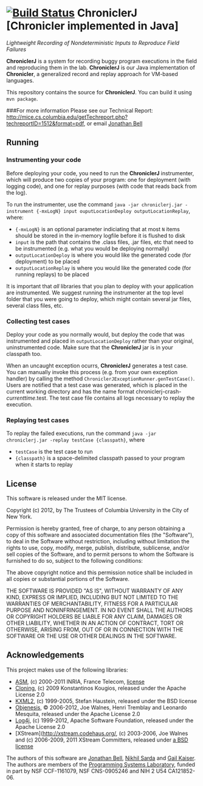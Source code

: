 [![Build Status](https://travis-ci.org/Programming-Systems-Lab/chroniclerj.svg?branch=master)](https://travis-ci.org/Programming-Systems-Lab/chroniclerj)
ChroniclerJ [Chronicler implemented in Java]
=======

*Lightweight Recording of Nondeterministic Inputs to Reproduce Field Failures*

**ChroniclerJ** is a system for recording buggy program executions in the field and reproducing them in the lab. **ChroniclerJ** is our Java implementation of **Chronicler**, a generalized record and replay approach for VM-based languages.

This repository contains the source for **ChroniclerJ**. You can build it using `mvn package`.

###For more information
Please see our Technical Report:
<http://mice.cs.columbia.edu/getTechreport.php?techreportID=1512&format=pdf>, or email [Jonathan Bell](mailto:jbell@cs.columbia.edu)

Running
-----
### Instrumenting your code
Before deploying your code, you need to run the **ChroniclerJ** instrumenter, which will produce two copies of your program: one for deployment (with logging code), and one for replay purposes (with code that reads back from the log).

To run the instrumenter, use the command `java -jar chroniclerj.jar -instrument {-mxLogN} input ouputLocationDeploy outputLocationReplay`, where:
* `{-mxLogN}` is an optional parameter indiciating that at most `N` items should be stored in the in-memory logfile before it is flushed to disk
* `input` is the path that contains the .class files, .jar files, etc that need to be instrumented (e.g. what you would be deploying normally)
* `outputLocationDeploy` is where you would like the generated code (for deployment) to be placed
* `outputLocationReplay` is where you would like the generated code (for running replays) to be placed

It is important that *all* libraries that you plan to deploy with your application are instrumented. We suggest running the instrumenter at the top level folder that you were going to deploy, which might contain several jar files, several class files, etc.

### Collecting test cases
Deploy your code as you normally would, but deploy the code that was instrumented and placed in `outputLocationDeploy` rather than your original, uninstrumented code. Make sure that the **ChroniclerJ** jar is in your classpath too.

When an uncaught exception ocurrs, **ChroniclerJ** generates a test case. You can manually invoke this process (e.g. from your own exception handler) by calling the method `ChroniclerJExceptionRunner.genTestCase()`. Users are notified that a test case was generated, which is placed in the current working directory and has the name format chroniclerj-crash-*currenttime*.test. The test case file contains all logs necessary to replay the execution.

### Replaying test cases
To replay the failed executions, run the command `java -jar chroniclerj.jar -replay testCase {classpath}`, where
* `testCase` is the test case to run
* `{classpath}` is a space-delimited classpath passed to your program when it starts to replay

License
------
This software is released under the MIT license.

Copyright (c) 2012, by The Trustees of Columbia University in the City of New York.

Permission is hereby granted, free of charge, to any person obtaining
a copy of this software and associated documentation files (the
"Software"), to deal in the Software without restriction, including
without limitation the rights to use, copy, modify, merge, publish,
distribute, sublicense, and/or sell copies of the Software, and to
permit persons to whom the Software is furnished to do so, subject to
the following conditions:

The above copyright notice and this permission notice shall be
included in all copies or substantial portions of the Software.

THE SOFTWARE IS PROVIDED "AS IS", WITHOUT WARRANTY OF ANY KIND,
EXPRESS OR IMPLIED, INCLUDING BUT NOT LIMITED TO THE WARRANTIES OF
MERCHANTABILITY, FITNESS FOR A PARTICULAR PURPOSE AND
NONINFRINGEMENT. IN NO EVENT SHALL THE AUTHORS OR COPYRIGHT HOLDERS BE
LIABLE FOR ANY CLAIM, DAMAGES OR OTHER LIABILITY, WHETHER IN AN ACTION
OF CONTRACT, TORT OR OTHERWISE, ARISING FROM, OUT OF OR IN CONNECTION
WITH THE SOFTWARE OR THE USE OR OTHER DEALINGS IN THE SOFTWARE.


Acknowledgements
-----
This project makes use of the following libraries:
* [ASM](http://asm.ow2.org/license.html), (c) 2000-2011 INRIA, France Telecom, [license](http://asm.ow2.org/license.html)
* [Cloning](https://code.google.com/p/cloning/), (c) 2009 Konstantinos Kougios, released under the Apache License 2.0
* [KXML2](http://kxml.sourceforge.net/kxml2/), (c) 1999-2005, Stefan Haustein, released under the BSD license
* [Objenesis](http://code.google.com/p/objenesis/), © 2006-2012, Joe Walnes, Henri Tremblay and Leonardo Mesquita, released under the Apache License 2.0
* [Log4j](http://logging.apache.org/log4j/), (c) 1999-2012, Apache Software Foundation, released under the Apache License 2.0
* [XStream](http://xstream.codehaus.org/, (c) 2003-2006, Joe Walnes and (c) 2006-2009, 2011 XStream Committers, released under [a BSD license](http://xstream.codehaus.org/license.html)

The authors of this software are [Jonathan Bell](http://jonbell.net), [Nikhil Sarda](https://github.com/diffoperator/) and [Gail Kaiser](http://www.cs.columbia.edu/~kaiser/). The authors are members of the [Programming Systems Laboratory](http://www.psl.cs.columbia.edu/), funded in part by NSF CCF-1161079, NSF CNS-0905246 and NIH 2 U54 CA121852-06.
